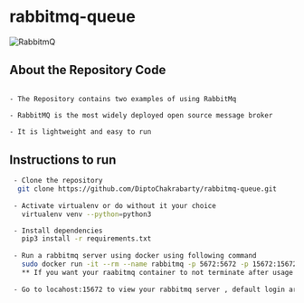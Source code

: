 # rabbitmq-queue

![RabbitmQ](https://encrypted-tbn0.gstatic.com/images?q=tbn:ANd9GcQOnSKwpjbIsBsO_5dZkDWHwNWfPtX-iqb9dg&usqp=CAU)

## About the Repository Code 

```sh

- The Repository contains two examples of using RabbitMq

- RabbitMQ is the most widely deployed open source message broker

- It is lightweight and easy to run 
```

## Instructions to run

```sh
 - Clone the repository
  git clone https://github.com/DiptoChakrabarty/rabbitmq-queue.git
  
 - Activate virtualenv or do without it your choice
   virtualenv venv --python=python3 

 - Install dependencies
   pip3 install -r requirements.txt
   
 - Run a rabbitmq server using docker using following command
   sudo docker run -it --rm --name rabbitmq -p 5672:5672 -p 15672:15672 rabbitmq:3-management
   ** If you want your raabitmq container to not terminate after usage remove --rm
 
 - Go to locahost:15672 to view your rabbitmq server , default login are guest and guest
```









